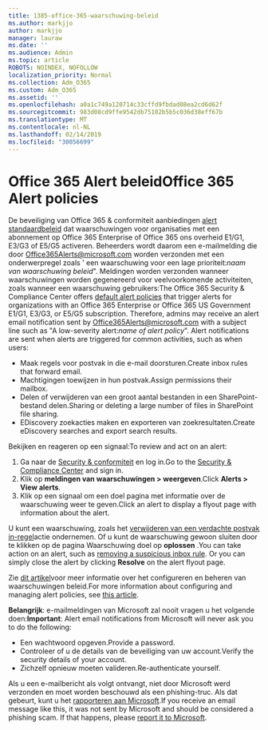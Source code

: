 ```yaml
---
title: 1385-office-365-waarschuwing-beleid
ms.author: markjjo
author: markjjo
manager: lauraw
ms.date: ''
ms.audience: Admin
ms.topic: article
ROBOTS: NOINDEX, NOFOLLOW
localization_priority: Normal
ms.collection: Adm_O365
ms.custom: Adm_O365
ms.assetid: ''
ms.openlocfilehash: a0a1c749a120714c33cffd9fbdad08ea2cd6d62f
ms.sourcegitcommit: 983d08cd9ffe9542db75102b5b5c036d38eff67b
ms.translationtype: MT
ms.contentlocale: nl-NL
ms.lasthandoff: 02/14/2019
ms.locfileid: "30056699"
---
```

# <a name="office-365-alert-policies"></a><span data-ttu-id="1ea1b-102">Office 365 Alert beleid</span><span class="sxs-lookup"><span data-stu-id="1ea1b-102">Office 365 Alert policies</span></span>

<span data-ttu-id="1ea1b-p101">De beveiliging van Office 365 & conformiteit aanbiedingen [alert standaardbeleid](https://docs.microsoft.com/office365/securitycompliance/alert-policies#default-alert-policies) dat waarschuwingen voor organisaties met een abonnement op Office 365 Enterprise of Office 365 ons overheid E1/G1, E3/G3 of E5/G5 activeren. Beheerders wordt daarom een e-mailmelding die door Office365Alerts@microsoft.com worden verzonden met een onderwerpregel zoals ' een waarschuwing voor een lage prioriteit:*naam van waarschuwing beleid*". Meldingen worden verzonden wanneer waarschuwingen worden gegenereerd voor veelvoorkomende activiteiten, zoals wanneer een waarschuwing gebruikers:</span><span class="sxs-lookup"><span data-stu-id="1ea1b-p101">The Office 365 Security & Compliance Center offers [default alert policies](https://docs.microsoft.com/office365/securitycompliance/alert-policies#default-alert-policies) that trigger alerts for organizations with an Office 365 Enterprise or Office 365 US Government E1/G1, E3/G3, or E5/G5 subscription. Therefore, admins may receive an alert email notification sent by Office365Alerts@microsoft.com with a subject line such as "A low-severity alert:*name of alert policy*". Alert notifications are sent when alerts are triggered for common activities, such as when users:</span></span>

- <span data-ttu-id="1ea1b-106">Maak regels voor postvak in die e-mail doorsturen.</span><span class="sxs-lookup"><span data-stu-id="1ea1b-106">Create inbox rules that forward email.</span></span>
- <span data-ttu-id="1ea1b-107">Machtigingen toewijzen in hun postvak.</span><span class="sxs-lookup"><span data-stu-id="1ea1b-107">Assign permissions their mailbox.</span></span>
- <span data-ttu-id="1ea1b-108">Delen of verwijderen van een groot aantal bestanden in een SharePoint-bestand delen.</span><span class="sxs-lookup"><span data-stu-id="1ea1b-108">Sharing or deleting a large number of files in SharePoint file sharing.</span></span>
- <span data-ttu-id="1ea1b-109">EDiscovery zoekacties maken en exporteren van zoekresultaten.</span><span class="sxs-lookup"><span data-stu-id="1ea1b-109">Create eDiscovery searches and export search results.</span></span>
 
<span data-ttu-id="1ea1b-110">Bekijken en reageren op een signaal:</span><span class="sxs-lookup"><span data-stu-id="1ea1b-110">To review and act on an alert:</span></span>

1. <span data-ttu-id="1ea1b-111">Ga naar de [Security & conformiteit](https://protection.office.com) en log in.</span><span class="sxs-lookup"><span data-stu-id="1ea1b-111">Go to the [Security & Compliance Center](https://protection.office.com) and sign in.</span></span>
2. <span data-ttu-id="1ea1b-112">Klik op **meldingen van waarschuwingen > weergeven**.</span><span class="sxs-lookup"><span data-stu-id="1ea1b-112">Click **Alerts > View alerts**.</span></span>
3. <span data-ttu-id="1ea1b-113">Klik op een signaal om een doel pagina met informatie over de waarschuwing weer te geven.</span><span class="sxs-lookup"><span data-stu-id="1ea1b-113">Click an alert to display a flyout page with information about the alert.</span></span>

<span data-ttu-id="1ea1b-p102">U kunt een waarschuwing, zoals het [verwijderen van een verdachte postvak in-regel](https://docs.microsoft.com/office365/securitycompliance/responding-to-a-compromised-email-account)actie ondernemen. Of u kunt de waarschuwing gewoon sluiten door te klikken op de pagina Waarschuwing doel op **oplossen** .</span><span class="sxs-lookup"><span data-stu-id="1ea1b-p102">You can take action on an alert, such as [removing a suspicious inbox rule](https://docs.microsoft.com/office365/securitycompliance/responding-to-a-compromised-email-account). Or you can simply close the alert by clicking **Resolve** on the alert flyout page.</span></span>

<span data-ttu-id="1ea1b-116">Zie [dit artikel](https://docs.microsoft.com/office365/securitycompliance/alert-policies)voor meer informatie over het configureren en beheren van waarschuwingen beleid.</span><span class="sxs-lookup"><span data-stu-id="1ea1b-116">For more information about configuring and managing alert policies, see  [this article](https://docs.microsoft.com/office365/securitycompliance/alert-policies).</span></span>

<span data-ttu-id="1ea1b-117">**Belangrijk**: e-mailmeldingen van Microsoft zal nooit vragen u het volgende doen:</span><span class="sxs-lookup"><span data-stu-id="1ea1b-117">**Important**: Alert email notifications from Microsoft will never ask you to do the following:</span></span>

- <span data-ttu-id="1ea1b-118">Een wachtwoord opgeven.</span><span class="sxs-lookup"><span data-stu-id="1ea1b-118">Provide a password.</span></span>
- <span data-ttu-id="1ea1b-119">Controleer of u de details van de beveiliging van uw account.</span><span class="sxs-lookup"><span data-stu-id="1ea1b-119">Verify the security details of your account.</span></span>
- <span data-ttu-id="1ea1b-120">Zichzelf opnieuw moeten valideren.</span><span class="sxs-lookup"><span data-stu-id="1ea1b-120">Re-authenticate yourself.</span></span>

<span data-ttu-id="1ea1b-p103">Als u een e-mailbericht als volgt ontvangt, niet door Microsoft werd verzonden en moet worden beschouwd als een phishing-truc. Als dat gebeurt, kunt u het [rapporteren aan Microsoft](https://docs.microsoft.com/office365/SecurityCompliance/report-junk-email-and-phishing-scams-in-outlook-on-the-web-eop).</span><span class="sxs-lookup"><span data-stu-id="1ea1b-p103">If you receive an email message like this, it was not sent by Microsoft and should be considered a phishing scam. If that happens, please [report it to Microsoft](https://docs.microsoft.com/office365/SecurityCompliance/report-junk-email-and-phishing-scams-in-outlook-on-the-web-eop).</span></span>